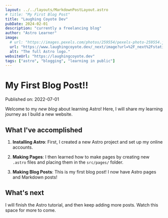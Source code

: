 ```yaml
---
layout: ../../layouts/MarkdownPostLayout.astro
# title: "My First Blog Post"
title: "Laughing Coyote Dev"
pubDate: 2024-02-01
description: "currently a freelancing blog"
author: "Astro Learner"
image:
  # url: "https://images.pexels.com/photos/259554/pexels-photo-259554.jpeg?auto=compress&cs=tinysrgb&w=1260&h=750&dpr=1"
  url: "https://www.laughingcoyote.dev/_next/image?url=%2F_next%2Fstatic%2Fmedia%2Ffish-expo-demo.b70b83ec.png&w=1920&q=75"
  alt: "The full Astro logo."
websiteUrl: "https://laughingcoyote.dev"
tags: ["astro", "blogging", "learning in public"]
---
```


# My First Blog Post!!

Published on: 2022-07-01

Welcome to my _new blog_ about learning Astro! Here, I will share my learning journey as I build a new website.

## What I've accomplished

1. **Installing Astro**: First, I created a new Astro project and set up my online accounts.

2. **Making Pages**: I then learned how to make pages by creating new `.astro` files and placing them in the `src/pages/` folder.

3. **Making Blog Posts**: This is my first blog post! I now have Astro pages and Markdown posts!

## What's next

I will finish the Astro tutorial, and then keep adding more posts. Watch this space for more to come.
